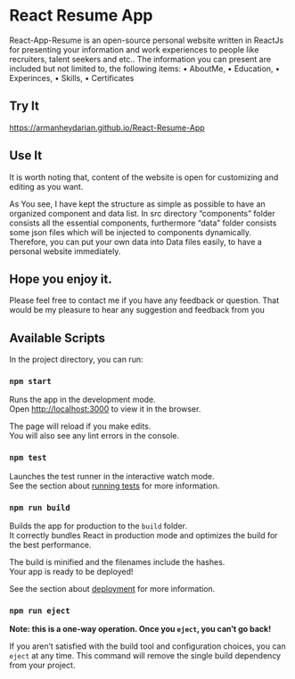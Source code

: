 # React Resume App

React-App-Resume is an open-source personal website written in ReactJs for presenting your information and work experiences to people like recruiters, talent seekers and etc..
The information you can present are included but not limited to, the following items:
• AboutMe,
• Education,
• Experinces,
• Skills,
• Certificates

## Try It

https://armanheydarian.github.io/React-Resume-App

## Use It

It is worth noting that, content of the website is open for customizing and editing as you want.

As You see, I have kept the structure as simple as possible to have an organized component and data list.
In src directory “components” folder consists all the essential components, furthermore “data” folder consists some json files which will be injected to components dynamically.  
Therefore, you can put your own data into Data files easily, to have a personal website immediately.

## Hope you enjoy it.

Please feel free to contact me if you have any feedback or question.
That would be my pleasure to hear any suggestion and feedback from you

## Available Scripts

In the project directory, you can run:

### `npm start`

Runs the app in the development mode.\
Open [http://localhost:3000](http://localhost:3000) to view it in the browser.

The page will reload if you make edits.\
You will also see any lint errors in the console.

### `npm test`

Launches the test runner in the interactive watch mode.\
See the section about [running tests](https://facebook.github.io/create-react-app/docs/running-tests) for more information.

### `npm run build`

Builds the app for production to the `build` folder.\
It correctly bundles React in production mode and optimizes the build for the best performance.

The build is minified and the filenames include the hashes.\
Your app is ready to be deployed!

See the section about [deployment](https://facebook.github.io/create-react-app/docs/deployment) for more information.

### `npm run eject`

**Note: this is a one-way operation. Once you `eject`, you can’t go back!**

If you aren’t satisfied with the build tool and configuration choices, you can `eject` at any time. This command will remove the single build dependency from your project.
